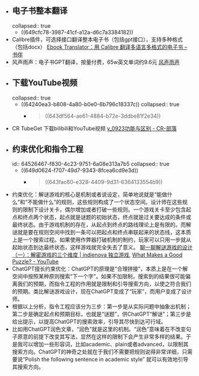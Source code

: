 - ## 电子书整本翻译
  collapsed:: true
	- ((649cfc78-3987-41cf-a12a-d6c7a3384182))
- Calibre插件，可选择接口翻译整本电子书（包括gpt接口），支持多种格式（包括docx） [Ebook Translator：用 Calibre 翻译多语言多格式的电子书 – 书伴](https://bookfere.com/post/1057.html)
- 风声雨声：电子书GPT翻译，按量付费，65w英文单词约9.6元 [风声雨声](https://fsys.app/translate-intro)
- ## 下载YouTube视频
  collapsed:: true
	- ((64240ea3-b808-4a80-b0e0-6b796c18337c))
	  collapsed:: true
		- > ((643df564-ae61-4884-b72e-3ddbe81f2e34))
- CR TubeGet 下载bilibili和YouTube视频 [v_0923功能与区别 - CR-部落](https://www.cr-soft.net/v0923.html)
- ## 约束优化和指令工程
  id:: 64526467-f830-4c23-9751-6a08e313a7b5
  collapsed:: true
	- ((649d0624-f707-49d7-9343-8fcea6cd9e3d))
		- >((643fac60-e328-4409-9d31-6364133554b9))
- 约束优化：解谜游戏的核心是机制或者说设定，简单地说就是“能做什么”和“不能做什么”的规则，这些规则构成了一个状态空间。设计师在这些规则的限制下设计关卡，偶尔增加或者打破一些规则。一个游戏关卡至少包含起点和终点两个状态，起点就是谜题的初始状态，终点就是过关要达成的条件或最终状态。由于游戏机制的存在，从起点到终点的路线理论上是有限的。而解谜就是要在规则空间中找到一条可以把起点和终点串联起来的状态线，这本质上是一个搜索过程。如果使用作弊器打破机制的制约，玩家可以只用一步就从起始状态到达最终状态，这样游戏就完全失去了意义。 [聊一聊解谜游戏的设计（一）：解密游戏的三个维度 | indienova 独立游戏](https://indienova.com/indie-game-development/design-of-puzzle-games-three-dimensions/), [What Makes a Good Puzzle? - YouTube](https://www.youtube.com/watch?v=zsjC6fa_YBg&list=RDCMUCqJ-Xo29CKyLTjn6z2XwYAw&index=1)
- ChatGPT擅长约束优化：ChatGPT的原理是“合理拼接”，本质上是在一个解空间中按照某种原则搜索“下一个字”。如果不加限制，搜索到的结果很可能偏离我们的预期，而指令工程的作用就是限制和引导搜索方向，以使之符合我们的预期。类比解谜游戏设计，现在ChatGPT变成了“玩家”，而用户变成了设计师。
- 根据以上分析，指令工程应该分为三步：第一步是从实际问题中抽象出机制；第二步是确定起点和预期目标，也就是“谜题”，供ChatGPT“解谜”；第三步是给出提示，以提高ChatGPT的搜索效率，引导其尽快到达可行域。
- 比如用ChatGPT润色文章，“润色”就是这里的机制。“润色”意味着在不改变句子原意的前提下改变其写法，显然在这样的限制下会产生非常多样的结果。于是我可以增加一些形容词，比如academic、plain或者advanced，以限制其搜索方向。ChatGPT的神奇之处就在于我们不需要把规则说得非常详细，只需要说“Polish the following sentence in academic style” 就可以有效地引导其搜索方向。